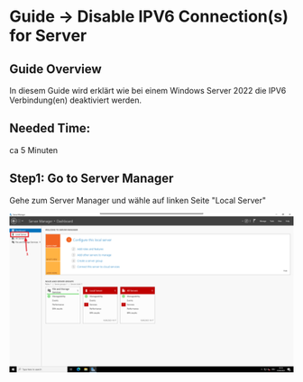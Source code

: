 # Guide -> Disable IPV6 Connection(s) for Server
## Guide Overview
In diesem Guide wird erklärt wie bei einem Windows Server 2022 die IPV6 Verbindung(en) deaktiviert werden.
## Needed Time:
ca 5 Minuten
## Step1: Go to Server Manager
Gehe zum Server Manager und wähle auf linken Seite "Local Server"

![image](https://github.com/GeraldLeikam/tutorials/blob/master/images/windows/server/disable_ipv6/windows_server_2022_disable_ipv6.png)